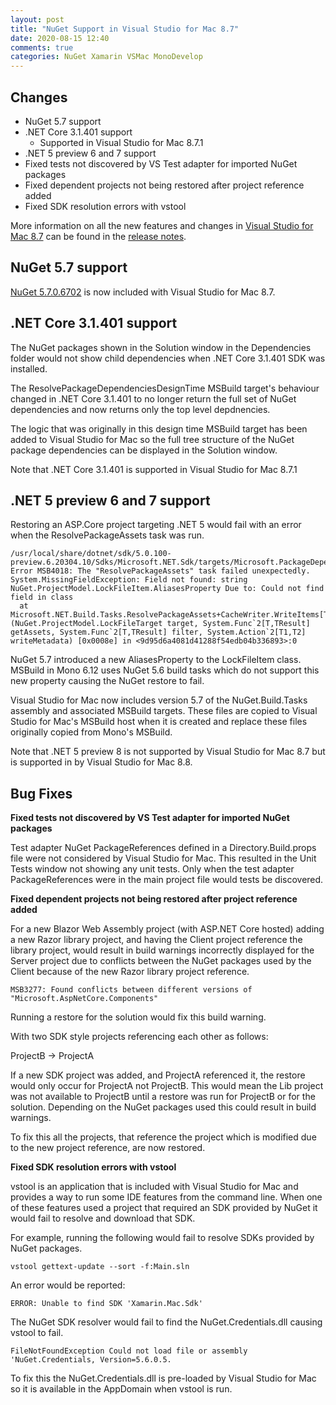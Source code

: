 ```yaml
---
layout: post
title: "NuGet Support in Visual Studio for Mac 8.7"
date: 2020-08-15 12:40
comments: true
categories: NuGet Xamarin VSMac MonoDevelop
---
```


## Changes

   * NuGet 5.7 support
   * .NET Core 3.1.401 support
     * Supported in Visual Studio for Mac 8.7.1
   * .NET 5 preview 6 and 7 support
   * Fixed tests not discovered by VS Test adapter for imported NuGet packages
   * Fixed dependent projects not being restored after project reference added
   * Fixed SDK resolution errors with vstool
 
More information on all the new features and changes in [Visual Studio for Mac 8.7](https://www.visualstudio.com/vs/visual-studio-mac/)
can be found in the [release notes](https://docs.microsoft.com/en-us/visualstudio/releasenotes/vs2019-mac-relnotes).

## NuGet 5.7 support
    
[NuGet 5.7.0.6702](https://github.com/NuGet/docs.microsoft.com-nuget/blob/db494772479ae44c2c00d10c9b01b0136bcee892/docs/release-notes/NuGet-5.7.md) is now
included with Visual Studio for Mac 8.7.

## .NET Core 3.1.401 support

The NuGet packages shown in the Solution window in the Dependencies folder
would not show child dependencies when .NET Core 3.1.401 SDK
was installed.

The ResolvePackageDependenciesDesignTime MSBuild target's behaviour changed
in .NET Core 3.1.401 to no longer return the full set
of NuGet dependencies and now returns only the top level depdnencies.

The logic that was originally in this design time MSBuild target has been
added to Visual Studio for Mac so the full tree structure of the NuGet
package dependencies can be displayed in the Solution window.

Note that .NET Core 3.1.401 is supported in Visual Studio for Mac 8.7.1

## .NET 5 preview 6 and 7 support

Restoring an ASP.Core project targeting .NET 5 would fail with an error
when the ResolvePackageAssets task was run.

```
/usr/local/share/dotnet/sdk/5.0.100-preview.6.20304.10/Sdks/Microsoft.NET.Sdk/targets/Microsoft.PackageDependencyResolution.targets(5,5):
Error MSB4018: The "ResolvePackageAssets" task failed unexpectedly.
System.MissingFieldException: Field not found: string NuGet.ProjectModel.LockFileItem.AliasesProperty Due to: Could not find field in class
  at Microsoft.NET.Build.Tasks.ResolvePackageAssets+CacheWriter.WriteItems[T] (NuGet.ProjectModel.LockFileTarget target, System.Func`2[T,TResult] getAssets, System.Func`2[T,TResult] filter, System.Action`2[T1,T2] writeMetadata) [0x0008e] in <9d95d6a4081d41288f54edb04b336893>:0 
```

NuGet 5.7 introduced a new AliasesProperty to the LockFileItem class. MSBuild in Mono 6.12 uses NuGet 5.6 build tasks which
do not support this new property causing the NuGet restore to fail.

Visual Studio for Mac now includes version 5.7 of the NuGet.Build.Tasks assembly and associated
MSBuild targets. These files are copied to Visual Studio for Mac's MSBuild host
when it is created and replace these files originally copied from Mono's MSBuild.

Note that .NET 5 preview 8 is not supported by Visual Studio for Mac 8.7 but is supported in by
Visual Studio for Mac 8.8.

## Bug Fixes

**Fixed tests not discovered by VS Test adapter for imported NuGet packages**

Test adapter NuGet PackageReferences defined in a Directory.Build.props
file were not considered by Visual Studio for Mac.
This resulted in the Unit Tests window not showing any unit tests.
Only when the test adapter PackageReferences were in the main project file
would tests be discovered.

**Fixed dependent projects not being restored after project reference added**

For a new Blazor Web Assembly project (with ASP.NET Core hosted)
adding a new Razor library project, and having the Client project
reference the library project, would result in build warnings
incorrectly displayed for the
Server project due to conflicts between the NuGet packages used by
the Client because of the new Razor library project reference.

    MSB3277: Found conflicts between different versions of "Microsoft.AspNetCore.Components" 

Running a restore for the solution would fix this build warning.

With two SDK style projects referencing each other as follows:

ProjectB -> ProjectA

If a new SDK project was added, and ProjectA referenced it, the
restore would only occur for ProjectA not ProjectB. This would mean
the Lib project was not available to ProjectB until a restore was
run for ProjectB or for the solution. Depending on the NuGet packages used
this could result in build warnings.

To fix this all the projects, that reference the project which is modified
due to the new project reference, are now restored.

**Fixed SDK resolution errors with vstool**

vstool is an application that is included with Visual Studio for Mac and provides
a way to run some IDE features from the command line. When one of these features
used a project that required an SDK provided by NuGet it would fail to resolve and download that SDK.

For example, running the following would fail to resolve SDKs provided by NuGet packages. 

    vstool gettext-update --sort -f:Main.sln

An error would be reported:

    ERROR: Unable to find SDK 'Xamarin.Mac.Sdk'

The NuGet SDK resolver would fail to find the NuGet.Credentials.dll
causing vstool to fail.

    FileNotFoundException Could not load file or assembly 'NuGet.Credentials, Version=5.6.0.5.

To fix this the NuGet.Credentials.dll is pre-loaded by Visual Studio for Mac so it is
available in the AppDomain when vstool is run.
